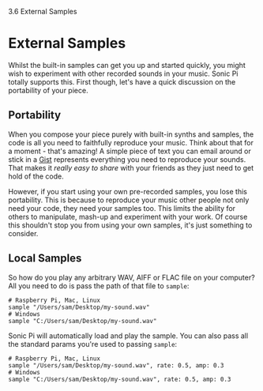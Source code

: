 3.6 External Samples

# External Samples

Whilst the built-in samples can get you up and started quickly, you
might wish to experiment with other recorded sounds in your music. Sonic
Pi totally supports this. First though, let's have a quick discussion on
the portability of your piece.

## Portability

When you compose your piece purely with built-in synths and samples, the
code is all you need to faithfully reproduce your music. Think about
that for a moment - that's amazing! A simple piece of text you can email
around or stick in a [Gist](https://gist.github.com) represents
everything you need to reproduce your sounds. That makes it *really easy
to share* with your friends as they just need to get hold of the code.

However, if you start using your own pre-recorded samples, you lose this
portability. This is because to reproduce your music other people not
only need your code, they need your samples too. This limits the ability
for others to manipulate, mash-up and experiment with your work. Of
course this shouldn't stop you from using your own samples, it's just
something to consider.

## Local Samples

So how do you play any arbitrary WAV, AIFF or FLAC file on your computer?
All you need to do is pass the path of that file to `sample`:

```
# Raspberry Pi, Mac, Linux
sample "/Users/sam/Desktop/my-sound.wav"
# Windows
sample "C:/Users/sam/Desktop/my-sound.wav"
```

Sonic Pi will automatically load and play the sample. You can also pass
all the standard params you're used to passing `sample`:

```
# Raspberry Pi, Mac, Linux
sample "/Users/sam/Desktop/my-sound.wav", rate: 0.5, amp: 0.3
# Windows
sample "C:/Users/sam/Desktop/my-sound.wav", rate: 0.5, amp: 0.3
```

